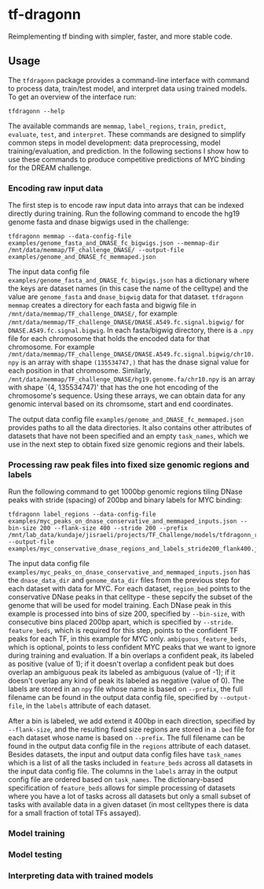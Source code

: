 # tf-dragonn
Reimplementing tf binding with simpler, faster, and more stable code.

## Usage
The `tfdragonn` package provides a command-line interface with command to process data, train/test model, and interpret data using trained models. To get an overview of the interface run:
```
tfdragonn --help
```
The available commands are `memmap`, `label_regions`, `train`, `predict`, `evaluate`, `test`, and `interpret`. These commands are designed to simplify common steps in model development: data preprocessing, model training/evaluation, and prediction. In the following sections I show how to use these commands to produce competitive predictions of MYC binding for the DREAM challenge.

### Encoding raw input data
The first step is to encode raw input data into arrays that can be indexed directly during training. Run the following command to encode the hg19 genome fasta and dnase bigwigs used in the challenge:
```
tfdragonn memmap --data-config-file examples/genome_fasta_and_DNASE_fc_bigwigs.json --memmap-dir /mnt/data/memmap/TF_challenge_DNASE/ --output-file examples/genome_and_DNASE_fc_memmaped.json
```
The input data config file `examples/genome_fasta_and_DNASE_fc_bigwigs.json` has a dictionary where the keys are dataset names (in this case the name of the celltype) and the value are `genome_fasta` and `dnase_bigwig` data for that dataset. `tfdragonn memmap` creates a directory for each fasta and bigwig file in `/mnt/data/memmap/TF_challenge_DNASE/`, for example `/mnt/data/memmap/TF_challenge_DNASE/DNASE.A549.fc.signal.bigwig/` for `DNASE.A549.fc.signal.bigwig`. In each fasta/bigwig directory, there is a `.npy` file for each chromosome that holds the encoded data for that chromosome. For example `/mnt/data/memmap/TF_challenge_DNASE/DNASE.A549.fc.signal.bigwig/chr10.npy` is an array with shape `(135534747,)` that has the dnase signal value for each position in that chromosome. Similarly, `/mnt/data/memmap/TF_challenge_DNASE/hg19.genome.fa/chr10.npy` is an	array with shape `(4, 135534747)' that has the one hot encoding of the chromosome's sequence. Using these arrays, we can obtain data for any genomic interval based on its chromsome, start and end coordinates.

The output data config file `examples/genome_and_DNASE_fc_memmaped.json` provides paths to all the data directories. It also contains other attributes of datasets that have not been specified and an empty `task_names`, which we use in the next step to obtain fixed size genomic regions and their labels.

### Processing raw peak files into fixed size genomic regions and labels
Run the following command to get 1000bp genomic regions tiling DNase peaks with stride (spacing) of 200bp and binary labels for MYC binding:
```
tfdragonn label_regions --data-config-file examples/myc_peaks_on_dnase_conservative_and_memmaped_inputs.json --bin-size 200 --flank-size 400 --stride 200 --prefix /mnt/lab_data/kundaje/jisraeli/projects/TF_Challenge/models/tfdragonn_regions_and_labels/myc_new_regions_and_labels_w_ambiguous_stride200_flank400 --output-file examples/myc_conservative_dnase_regions_and_labels_stride200_flank400.json 
```
The input data config file `examples/myc_peaks_on_dnase_conservative_and_memmaped_inputs.json` has the `dnase_data_dir` and `genome_data_dir` files from the previous step for each dataset with data for MYC. For each dataset, `region_bed` points to the conservative DNase peaks in that celltype - these sepcify the subset of the genome that will be used for model training. Each DNase peak in this example is processed into bins of size 200, specified by `--bin-size`, with consecutive bins placed 200bp apart, which is specified by `--stride`. `feature_beds`, which is required for this step, points to the confident TF peaks for each TF, in this example for MYC only. `ambiguous_feature_beds`, which is optional, points to less confident MYC peaks that we want to ignore during training and evaluation. If a bin overlaps a confident peak, its labeled as positive (value of 1); if it doesn't overlap a confident peak but does overlap an ambiguous peak its labeled as ambiguous (value of -1); if it doesn't overlap any kind of peak its labeled as negative (value of 0). The labels are stored in an `npy` file whose name is based on `--prefix`, the full filename can be found in the output data config file, specified by `--output-file`, in the `labels` attribute of each dataset.

After a bin is labeled, we add extend it 400bp in each direction, specified by `--flank-size`, and the resulting fixed size regions are stored in a `.bed` file for each dataset whose name is based on `--prefix`. The full filename can be found in the output data config file in the `regions` attribute of each dataset. Besides datasets, the input and output data config files have `task_names` which is a list of all the tasks included in `feature_beds` across all datasets in the input data config file. The columns in the `labels` array in the output config file are ordered based on `task_names`. The dictionary-based specification of `feature_beds` allows for simple processing of datasets where you have a lot of tasks across all datasets but only a small subset of tasks with available data in a given dataset (in most celltypes there is data for a small fraction of total TFs assayed). 

### Model training

### Model testing

### Interpreting data with trained models
